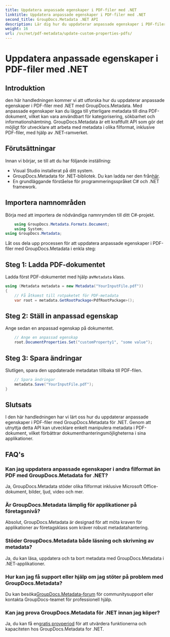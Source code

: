 ```yaml
---
title: Uppdatera anpassade egenskaper i PDF-filer med .NET
linktitle: Uppdatera anpassade egenskaper i PDF-filer med .NET
second_title: GroupDocs.Metadata .NET API
description: Lär dig hur du uppdaterar anpassade egenskaper i PDF-filer med .NET med GroupDocs.Metadata. Enkla steg för att manipulera PDF-metadata effektivt.
weight: 16
url: /sv/net/pdf-metadata/update-custom-properties-pdfs/
---
```


# Uppdatera anpassade egenskaper i PDF-filer med .NET

## Introduktion
den här handledningen kommer vi att utforska hur du uppdaterar anpassade egenskaper i PDF-filer med .NET med GroupDocs.Metadata. Med anpassade egenskaper kan du lägga till ytterligare metadata till dina PDF-dokument, vilket kan vara användbart för kategorisering, sökbarhet och informationshämtning. GroupDocs.Metadata är ett kraftfullt API som gör det möjligt för utvecklare att arbeta med metadata i olika filformat, inklusive PDF-filer, med hjälp av .NET-ramverket.
## Förutsättningar
Innan vi börjar, se till att du har följande inställning:
- Visual Studio installerat på ditt system.
-  GroupDocs.Metadata för .NET-bibliotek. Du kan ladda ner den från[här](https://releases.groupdocs.com/metadata/net/).
- En grundläggande förståelse för programmeringsspråket C# och .NET framework.

## Importera namnområden
Börja med att importera de nödvändiga namnrymden till ditt C#-projekt.
```csharp
    using GroupDocs.Metadata.Formats.Document;
    using System;
using GroupDocs.Metadata;
```

Låt oss dela upp processen för att uppdatera anpassade egenskaper i PDF-filer med GroupDocs.Metadata i enkla steg:
## Steg 1: Ladda PDF-dokumentet
 Ladda först PDF-dokumentet med hjälp av`Metadata` klass.
```csharp
using (Metadata metadata = new Metadata("YourInputFile.pdf"))
{
    // Få åtkomst till rotpaketet för PDF-metadata
    var root = metadata.GetRootPackage<PdfRootPackage>();
```
## Steg 2: Ställ in anpassad egenskap
Ange sedan en anpassad egenskap på dokumentet.
```csharp
    // Ange en anpassad egenskap
    root.DocumentProperties.Set("customProperty1", "some value");
```
## Steg 3: Spara ändringar
Slutligen, spara den uppdaterade metadatan tillbaka till PDF-filen.
```csharp
    // Spara ändringar
    metadata.Save("YourInputFile.pdf");
}
```

## Slutsats
I den här handledningen har vi lärt oss hur du uppdaterar anpassade egenskaper i PDF-filer med GroupDocs.Metadata för .NET. Genom att utnyttja detta API kan utvecklare enkelt manipulera metadata i PDF-dokument, vilket förbättrar dokumenthanteringsmöjligheterna i sina applikationer.

## FAQ's
### Kan jag uppdatera anpassade egenskaper i andra filformat än PDF med GroupDocs.Metadata for .NET?
Ja, GroupDocs.Metadata stöder olika filformat inklusive Microsoft Office-dokument, bilder, ljud, video och mer.
### Är GroupDocs.Metadata lämplig för applikationer på företagsnivå?
Absolut, GroupDocs.Metadata är designad för att möta kraven för applikationer av företagsklass som kräver robust metadatahantering.
### Stöder GroupDocs.Metadata både läsning och skrivning av metadata?
Ja, du kan läsa, uppdatera och ta bort metadata med GroupDocs.Metadata i .NET-applikationer.
### Hur kan jag få support eller hjälp om jag stöter på problem med GroupDocs.Metadata?
 Du kan besöka[GroupDocs.Metadata-forum](https://forum.groupdocs.com/c/metadata/14) för communitysupport eller kontakta GroupDocs-teamet för professionell hjälp.
### Kan jag prova GroupDocs.Metadata för .NET innan jag köper?
 Ja, du kan få en[gratis provperiod](https://releases.groupdocs.com/) för att utvärdera funktionerna och kapaciteten hos GroupDocs.Metadata for .NET.